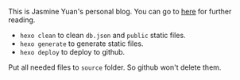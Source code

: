 This is Jasmine Yuan's personal blog.
You can go to [here](http://jasmineyuan.com) for further reading.

+ `hexo clean` to clean `db.json` and `public` static files.
+ `hexo generate` to generate static files.
+ `hexo deploy` to deploy to github.

Put all needed files to `source` folder. So github won't delete them.